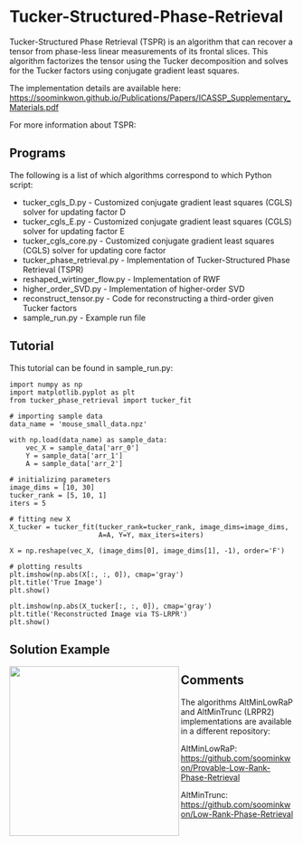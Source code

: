 # Tucker-Structured-Phase-Retrieval

Tucker-Structured Phase Retrieval (TSPR) is an algorithm that can recover a tensor from phase-less linear measurements of its frontal slices. This algorithm factorizes the tensor using the Tucker decomposition and solves for the Tucker factors using conjugate gradient least squares.

The implementation details are available here: https://soominkwon.github.io/Publications/Papers/ICASSP_Supplementary_Materials.pdf

For more information about TSPR:

## Programs
The following is a list of which algorithms correspond to which Python script:

* tucker_cgls_D.py - Customized conjugate gradient least squares (CGLS) solver for updating factor D
* tucker_cgls_E.py - Customized conjugate gradient least squares (CGLS) solver for updating factor E
* tucker_cgls_core.py - Customized conjugate gradient least squares (CGLS) solver for updating core factor
* tucker_phase_retrieval.py - Implementation of Tucker-Structured Phase Retrieval (TSPR)
* reshaped_wirtinger_flow.py - Implementation of RWF
* higher_order_SVD.py - Implementation of higher-order SVD
* reconstruct_tensor.py - Code for reconstructing a third-order given Tucker factors
* sample_run.py - Example run file

## Tutorial
This tutorial can be found in sample_run.py:

```
import numpy as np
import matplotlib.pyplot as plt
from tucker_phase_retrieval import tucker_fit

# importing sample data
data_name = 'mouse_small_data.npz'

with np.load(data_name) as sample_data:
    vec_X = sample_data['arr_0']
    Y = sample_data['arr_1']
    A = sample_data['arr_2']
    
# initializing parameters
image_dims = [10, 30]
tucker_rank = [5, 10, 1]
iters = 5

# fitting new X
X_tucker = tucker_fit(tucker_rank=tucker_rank, image_dims=image_dims, 
                      A=A, Y=Y, max_iters=iters)

X = np.reshape(vec_X, (image_dims[0], image_dims[1], -1), order='F')

# plotting results
plt.imshow(np.abs(X[:, :, 0]), cmap='gray')
plt.title('True Image')
plt.show()

plt.imshow(np.abs(X_tucker[:, :, 0]), cmap='gray')
plt.title('Reconstructed Image via TS-LRPR')
plt.show()
```

## Solution Example
<p align="center">
  <a href="url"><img src="https://github.com/soominkwon/Tucker-Structured-Phase-Retrieval/Video_Results/plane_recovery.gif" align="left" height="300" width="300" ></a>
</p>

## Comments
The algorithms AltMinLowRaP and AltMinTrunc (LRPR2) implementations are available in a different repository:

AltMinLowRaP: https://github.com/soominkwon/Provable-Low-Rank-Phase-Retrieval 

AltMinTrunc: https://github.com/soominkwon/Low-Rank-Phase-Retrieval
